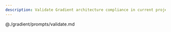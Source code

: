 ```yaml
---
description: Validate Gradient architecture compliance in current project.
---
```


@./gradient/prompts/validate.md
